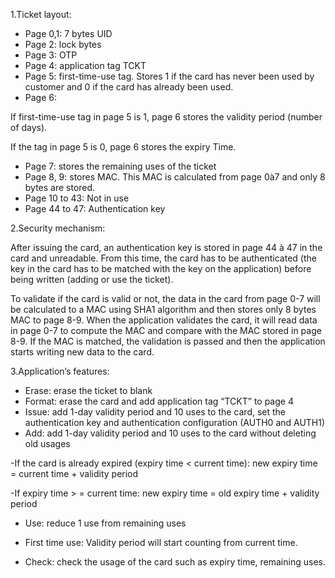 1.Ticket layout:
* Page 0,1: 7 bytes UID
* Page 2: lock bytes
* Page 3: OTP
* Page 4: application tag TCKT
* Page 5: first-time-use tag. Stores 1 if the card has never been used by customer and 0 if the
card has already been used.
* Page 6:

If first-time-use tag in page 5 is 1, page 6 stores the validity period (number of days).

If the tag in page 5 is 0, page 6 stores the expiry Time.

* Page 7: stores the remaining uses of the ticket
* Page 8, 9: stores MAC. This MAC is calculated from page 0à7 and only 8 bytes are stored.
* Page 10 to 43: Not in use
* Page 44 to 47: Authentication key

2.Security mechanism:

After issuing the card, an authentication key is stored in page 44 à 47 in the card and
unreadable. From this time, the card has to be authenticated (the key in the card has to be
matched with the key on the application) before being written (adding or use the ticket).

To validate if the card is valid or not, the data in the card from page 0-7 will be calculated to a
MAC using SHA1 algorithm and then stores only 8 bytes MAC to page 8-9. When the
application validates the card, it will read data in page 0-7 to compute the MAC and compare
with the MAC stored in page 8-9. If the MAC is matched, the validation is passed and then the
application starts writing new data to the card.

3.Application’s features:
* Erase: erase the ticket to blank
* Format: erase the card and add application tag “TCKT” to page 4
* Issue: add 1-day validity period and 10 uses to the card, set the authentication key and
authentication configuration (AUTH0 and AUTH1)
* Add: add 1-day validity period and 10 uses to the card without deleting old usages

-If the card is already expired (expiry time < current time):
new expiry time = current time + validity period

-If expiry time > = current time:
new expiry time = old expiry time + validity period

* Use: reduce 1 use from remaining uses

* First time use: Validity period will start counting from current time.

* Check: check the usage of the card such as expiry time, remaining uses.
